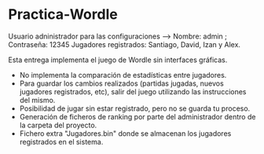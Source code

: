# Practica-Wordle

Usuario adninistrador para las configuraciones --> Nombre: admin  ;  Contraseña: 12345
Jugadores registrados: Santiago, David, Izan y Alex.


Esta entrega implementa el juego de Wordle sin interfaces gráficas.

- No implementa la comparación de estadísticas entre jugadores.
- Para guardar los cambios realizados (partidas jugadas,
  nuevos jugadores registrados, etc), salir del juego utilizando las instrucciones del mismo.
- Posibilidad de jugar sin estar registrado, pero no se guarda tu proceso.
- Generación de ficheros de ranking por parte del administrador dentro de la carpeta del proyecto.
- Fichero extra "Jugadores.bin" donde se almacenan los jugadores registrados en el sistema.

